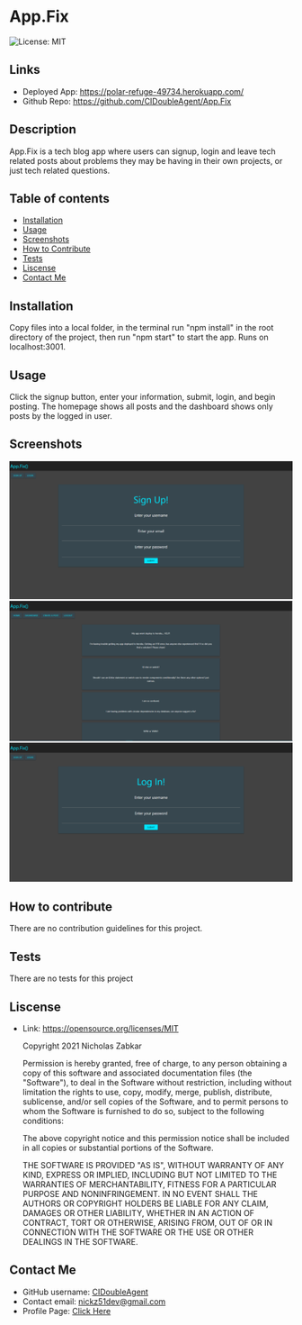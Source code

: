 # App.Fix
![License: MIT](https://img.shields.io/badge/License-MIT-yellow.svg)
## Links
* Deployed App: https://polar-refuge-49734.herokuapp.com/
* Github Repo: https://github.com/CIDoubleAgent/App.Fix
## Description
App.Fix is a tech blog app where users can signup, login and leave tech related posts about problems they may be having in their own projects, or just tech related questions.
## Table of contents
* [Installation](#installation)
* [Usage](#usage)
* [Screenshots](#screenshots)
* [How to Contribute](#how-to-contribute)
* [Tests](#tests)
* [Liscense](#liscense)
* [Contact Me](#contact-me)
## Installation
Copy files into a local folder, in the terminal run "npm install" in the root directory of the project, then run "npm start" to start the app. Runs on localhost:3001.
## Usage
Click the signup button, enter your information, submit, login, and begin posting. The homepage shows all posts and the dashboard shows only posts by the logged in user.
## Screenshots
![app.fix-1](https://github.com/CIDoubleAgent/App.Fix/blob/main/images/app.fix-1.png?raw=true)
![app.fix-2](https://github.com/CIDoubleAgent/App.Fix/blob/main/images/app.fix-2.png?raw=true)
![app.fix-3](https://github.com/CIDoubleAgent/App.Fix/blob/main/images/app.fix-3.png?raw=true)
## How to contribute
There are no contribution guidelines for this project.
## Tests
There are no tests for this project
## Liscense
* Link: https://opensource.org/licenses/MIT  

    Copyright 2021 Nicholas Zabkar

    Permission is hereby granted, free of charge, to any person obtaining a copy of this software and associated documentation files (the "Software"), to deal in the Software without restriction, including without limitation the rights to use, copy, modify, merge, publish, distribute, sublicense, and/or sell copies of the Software, and to permit persons to whom the Software is furnished to do so, subject to the following conditions:

    The above copyright notice and this permission notice shall be included in all copies or substantial portions of the Software.

    THE SOFTWARE IS PROVIDED "AS IS", WITHOUT WARRANTY OF ANY KIND, 
    EXPRESS OR IMPLIED, INCLUDING BUT NOT LIMITED TO THE WARRANTIES OF MERCHANTABILITY, FITNESS FOR A PARTICULAR PURPOSE AND NONINFRINGEMENT. IN NO EVENT SHALL THE AUTHORS OR COPYRIGHT HOLDERS BE LIABLE FOR ANY CLAIM, DAMAGES OR OTHER LIABILITY, WHETHER IN AN ACTION OF CONTRACT, TORT OR OTHERWISE, ARISING FROM, OUT OF OR IN CONNECTION WITH THE SOFTWARE OR THE USE OR OTHER DEALINGS IN THE SOFTWARE.
## Contact Me
* GitHub username: [CIDoubleAgent](https://github.com/CIDoubleAgent)
* Contact email: [nickz51dev@gmail.com](https://mail.google.com/mail/?view=cm&fs=1&tf=1&to=nickz51dev@gmail.com)
* Profile Page: [Click Here](https://cidoubleagent.github.io/react-portfolio/)